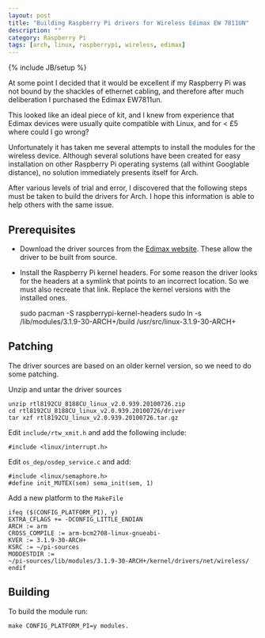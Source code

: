 ```yaml
---
layout: post
title: "Building Raspberry Pi drivers for Wireless Edimax EW 7811UN"
description: ""
category: Raspberry Pi
tags: [arch, linux, raspberrypi, wireless, edimax]
---
```

{% include JB/setup %}

At some point I decided that it would be excellent if my Raspberry Pi was not
bound by the shackles of ethernet cabling, and therefore after much
deliberation I purchased the Edimax EW7811un. 

This looked like an ideal piece of kit, and I knew from experience that Edimax
devices were usually quite compatible with Linux, and for < £5 where could I go
wrong? 

Unfortunately it has taken me several attempts to install the modules for the
wireless device. Although several solutions have been created for easy
installation on other Raspberry Pi operating systems (all withint Googlable
distance), no solution immediately presents itself for Arch.

After various levels of trial and error, I discovered that the following steps
must be taken to build the drivers for Arch. I hope this information is able to
help others with the same issue.

## Prerequisites

- Download the driver sources from the [Edimax website][1]. These allow the
  driver to be built from source.

- Install the Raspberry Pi kernel headers. For some reason the driver looks for
  the headers at a symlink that points to an incorrect location. So we must
  also recreate that link. Replace the kernel versions with the installed ones.

    sudo pacman -S raspberrypi-kernel-headers
    sudo ln -s /lib/modules/3.1.9-30-ARCH+/build /usr/src/linux-3.1.9-30-ARCH+

## Patching

The driver sources are based on an older kernel version, so we need to do some
patching.

Unzip and untar the driver sources

    unzip rtl8192CU_8188CU_linux_v2.0.939.20100726.zip
    cd rtl8192CU_8188CU_linux_v2.0.939.20100726/driver
    tar xzf rtl8192CU_linux_v2.0.939.20100726.tar.gz

Edit `include/rtw_xmit.h` and add the following include:

    #include <linux/interrupt.h>

Edit `os_dep/osdep_service.c` and add:

    #include <linux/semaphore.h>
    #define init_MUTEX(sem) sema_init(sem, 1)

Add a new platform to the `MakeFile`
    
    ifeq ($(CONFIG_PLATFORM_PI), y)
    EXTRA_CFLAGS += -DCONFIG_LITTLE_ENDIAN
    ARCH := arm
    CROSS_COMPILE := arm-bcm2708-linux-gnueabi-
    KVER := 3.1.9-30-ARCH+
    KSRC := ~/pi-sources
    MODDESTDIR :=
    ~/pi-sources/lib/modules/3.1.9-30-ARCH+/kernel/drivers/net/wireless/
    endif

## Building

To build the module run:

    make CONFIG_PLATFORM_PI=y modules.


  [1]: http://www.edimax.co.uk/en/support_detail.php?pd_id=328&pl1_id=1&pl2_id=44#01

